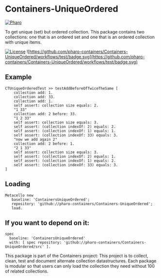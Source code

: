 # Containers-UniqueOrdered

<a href="https://www.pharo.org">
    <img alt="Pharo" src="https://img.shields.io/static/v1?style=for-the-badge&message=Pharo&color=3297d4&logo=Harbor&logoColor=FFFFFF&label=" />
</a>

To get unique (set) but ordered collection.
This package contains two collections: one that is an ordered set and one that is an ordered collection with unique items. 



[![License](https://img.shields.io/badge/license-MIT-blue.svg)](https://img.shields.io/badge/license-MIT-blue.svg)
![https://github.com/pharo-containers/Containers-UniqueOrdered/workflows/test/badge.svg](https://github.com/pharo-containers/Containers-UniqueOrdered/workflows/test/badge.svg)


## Example 

```
CTUniqueOrderedTest >> testAddBeforeOfTwiceTheSame [
	collection add: 1.
	collection add: 33.
	collection add: 1.
	self assert: collection size equals: 2. 
	"1 33"
	collection add: 2 before: 33.
	"1 2 33"
	self assert: collection size equals: 3. 
	self assert: (collection indexOf: 2) equals: 2.
	self assert: (collection indexOf: 1) equals: 1.
	self assert: (collection indexOf: 33) equals: 3.
	"now we add again 2"
	collection add: 2 before: 1.
	"2 1 33"
	self assert: collection size equals: 3. 
	self assert: (collection indexOf: 2) equals: 1.
	self assert: (collection indexOf: 1) equals: 2.
	self assert: (collection indexOf: 33) equals: 3.
]
```
## Loading
```
Metacello new
   baseline: 'ContainersUniqueOrdered';
   repository: 'github://pharo-containers/Containers-UniqueOrdered';
   load.
 ```
 
 ## If you want to depend on it:
 ```
 spec 
   baseline: 'ContainersUniqueOrdered' 
   with: [ spec repository: 'github://pharo-containers/Containers-UniqueOrdered/src' ].
 ```


This package is part of the Containers project: This project is to collect, clean, test and document alternate collection datastructures. 
Each package is modular so that users can only load the collection they need without 100 of related collections.
